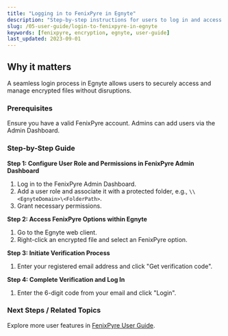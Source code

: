 ```yaml
---
title: "Logging in to FenixPyre in Egnyte"
description: "Step-by-step instructions for users to log in and access FenixPyre features within Egnyte."
slug: /05-user-guide/login-to-fenixpyre-in-egnyte
keywords: [fenixpyre, encryption, egnyte, user-guide]
last_updated: 2023-09-01
---
```


## Why it matters
A seamless login process in Egnyte allows users to securely access and manage encrypted files without disruptions.

### Prerequisites
Ensure you have a valid FenixPyre account. Admins can add users via the Admin Dashboard.

### Step-by-Step Guide

**Step 1: Configure User Role and Permissions in FenixPyre Admin Dashboard**
1. Log in to the FenixPyre Admin Dashboard.
2. Add a user role and associate it with a protected folder, e.g., `\\<EgnyteDomain>\<FolderPath>`.
3. Grant necessary permissions.

<!-- GIF: ./media/05-user-guide/egnyte-add-protection.gif | Alt: GIF demonstrating adding protection in Egnyte -->

**Step 2: Access FenixPyre Options within Egnyte**
1. Go to the Egnyte web client.
2. Right-click an encrypted file and select an FenixPyre option.

<!-- IMG: ./media/05-user-guide/unencrypt-options.png | Alt: Context menu with FenixPyre options in Egnyte -->

**Step 3: Initiate Verification Process**
1. Enter your registered email address and click "Get verification code".

<!-- IMG: ./media/05-user-guide/verification-prompt.png | Alt: Screen for entering email and getting code -->

**Step 4: Complete Verification and Log In**
1. Enter the 6-digit code from your email and click "Login".

<!-- IMG: ./media/05-user-guide/verification-code-entry.png | Alt: Field for entering verification code -->

### Next Steps / Related Topics
Explore more user features in [FenixPyre User Guide](/docs-v4/05-user-guide/index.md).
